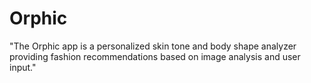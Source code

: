 # Orphic
"The Orphic app is a personalized skin tone and body shape analyzer providing fashion recommendations based on image analysis and user input."
